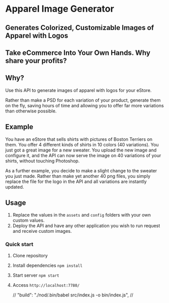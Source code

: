 # Apparel Image Generator
## Generates Colorized, Customizable Images of Apparel with Logos
## Take eCommerce Into Your Own Hands. Why share your profits?

## Why?
Use this API to generate images of apparel with logos for your eStore.

Rather than make a PSD for each variation of your product, generate them on the fly, saving hours of time and allowing you to offer far more variations than otherwise possible.

## Example
You have an eStore that sells shirts with pictures of Boston Terriers on them. You offer 4 different kinds of shirts in 10 colors (40 variations). You just got a great image for a new sweater. You upload the new image and configure it, and the API can now serve the image on 40 variations of your shirts, without touching Photoshop. 

As a further example, you decide to make a slight change to the sweater you just made. Rather than make yet another 40 png files, you simply replace the file for the logo in the API and all variations are instantly updated.

## Usage
1. Replace the values in the `assets` and `config` folders with your own custom values.
2. Deploy the API and have any other application you wish to run request and receive custom images.

### Quick start
1. Clone repository
2. Install dependencies `npm install`
3. Start server `npm start`
4. Access `http://localhost:7780/`

    // "build": "./nod/.bin/babel src/index.js -o bin/index.js",
//